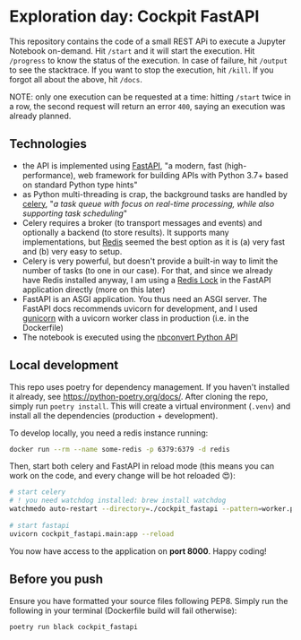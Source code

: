 # Exploration day: Cockpit FastAPI

This repository contains the code of a small REST APi to execute a Jupyter Notebook on-demand.
Hit `/start` and it will start the execution. Hit `/progress` to know the status of the execution. In case of failure,
hit `/output` to see the stacktrace. If you want to stop the execution, hit `/kill`.
If you forgot all about the above, hit `/docs`.

NOTE: only one execution can be requested at a time: hitting `/start` twice in a row, the second request will return an error `400`,
saying an execution was already planned.

## Technologies

* the API is implemented using [FastAPI](https://fastapi.tiangolo.com/), "a modern, fast (high-performance), 
  web framework for building APIs with Python 3.7+ based on standard Python type hints"
* as Python multi-threading is crap, the background tasks are handled by [celery](https://docs.celeryq.dev/en/stable/),
  "*a task queue with focus on real-time processing, while also supporting task scheduling*"
* Celery requires a broker (to transport messages and events) and optionally a backend (to store results). It supports many implementations,
  but [Redis](https://redis.io/) seemed the best option as it is (a) very fast and (b) very easy to setup.
* Celery is very powerful, but doesn't provide a built-in way to limit the number of tasks (to one in our case).
  For that, and since we already have Redis installed anyway, I am using a [Redis Lock](https://redis-py.readthedocs.io/en/v4.1.2/lock.html)
  in the FastAPI application directly (more on this later) 
* FastAPI is an ASGI application. You thus need an ASGI server. The FastAPI docs recommends uvicorn for development,
  and I used [gunicorn](https://gunicorn.org/) with a uvicorn worker class in production (i.e. in the Dockerfile)
* The notebook is executed using the [nbconvert Python API](https://nbconvert.readthedocs.io/en/latest/execute_api.html)

## Local development

This repo uses poetry for dependency management. If you haven't installed it already, see https://python-poetry.org/docs/.
After cloning the repo, simply run `poetry install`. This will create a virtual environment (`.venv`) and install all the
dependencies (production + development).


To develop locally, you need a redis instance running:
```bash
docker run --rm --name some-redis -p 6379:6379 -d redis
```

Then, start both celery and FastAPI in reload mode (this means you can work on the code, and every change will be hot reloaded 😍):
```bash
# start celery
# ! you need watchdog installed: brew install watchdog
watchmedo auto-restart --directory=./cockpit_fastapi --pattern=worker.py  -- celery --app=cockpit_fastapi.worker.celery_app worker --concurrency=1 --loglevel=info
 
# start fastapi
uvicorn cockpit_fastapi.main:app --reload
```

You now have access to the application on **port 8000**. Happy coding!

## Before you push

Ensure you have formatted your source files following PEP8.
Simply run the following in your terminal (Dockerfile build will fail otherwise):
```bash
poetry run black cockpit_fastapi
```
